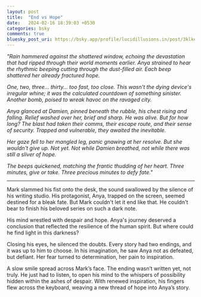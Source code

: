 ```yaml
---
layout: post
title:  "End vs Hope"
date:   2024-02-16 18:39:03 +0530
categories: bsky
comments: true
bluesky_post_uri: https://bsky.app/profile/lucidillusions.in/post/3klke7px7532q
---
```



_"Rain hammered against the shattered window, echoing the devastation that had ripped through their world moments earlier. Anya strained to hear the rhythmic beeping cutting through the dust-filled air. Each beep shattered her already fractured hope._

_One, two, three... thirty... too fast, too close. This wasn't the dying device's irregular whine; it was the calculated countdown of something sinister. Another bomb, poised to wreak havoc on the ravaged city._

_Anya glanced at Damien, pinned beneath the rubble, his chest rising and falling. Relief washed over her, brief and sharp. He was alive. But for how long? The blast had taken their comms, their escape route, and their sense of security. Trapped and vulnerable, they awaited the inevitable._

_Her gaze fell to her mangled leg, panic gnawing at her resolve. But she wouldn't give up. Not yet. Not while Damien breathed, not while there was still a sliver of hope._

_The beeps quickened, matching the frantic thudding of her heart. Three minutes, give or take. Three precious minutes to defy fate."_

--- --- ---

Mark slammed his fist onto the desk, the sound swallowed by the silence of his writing studio. His protagonist, Anya, trapped on the screen, seemed destined for a bleak fate. But Mark couldn't let it end like that. He couldn't bear to finish his beloved series on such a dark note.

His mind wrestled with despair and hope. Anya's journey deserved a conclusion that reflected the resilience of the human spirit. But where could he find light in this darkness?

Closing his eyes, he silenced the doubts. Every story had two endings, and it was up to him to choose. In his imagination, he saw Anya not as defeated, but defiant. Her fear turned to determination, her pain to inspiration.

A slow smile spread across Mark’s face. The ending wasn’t written yet, not truly. He just had to listen, to open his mind to the whispers of possibility hidden within the ashes of despair. With renewed inspiration, his fingers flew across the keyboard, weaving a new thread of hope into Anya’s story.
